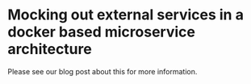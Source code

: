 # Mocking out external services in a docker based microservice architecture
Please see our blog post about this for more information. 